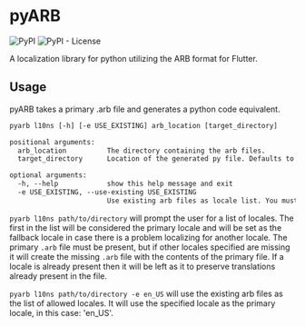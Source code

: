 # pyARB

![PyPI](https://img.shields.io/pypi/v/pyARB)
![PyPI - License](https://img.shields.io/pypi/l/pyARB)

A localization library for python utilizing the ARB format for Flutter.

## Usage

pyARB takes a primary .arb file and generates a python code equivalent.

```txt
pyarb l10ns [-h] [-e USE_EXISTING] arb_location [target_directory]

positional arguments:
  arb_location          The directory containing the arb files.
  target_directory      Location of the generated py file. Defaults to the directory above arb_location.

optional arguments:
  -h, --help            show this help message and exit
  -e USE_EXISTING, --use-existing USE_EXISTING
                        Use existing arb files as locale list. You must specify the primary arb here
```

`pyarb l10ns path/to/directory` will prompt the user for a list of locales. The first in the list will be considered the primary locale and will be set as the fallback locale in case there is a problem localizing for another locale. The primary `.arb` file must be present, but if other locales specified are missing it will create the missing `.arb` file with the contents of the primary file. If a locale is already present then it will be left as it to preserve translations already present in the file.

`pyarb l10ns path/to/directory -e en_US` will use the existing arb files as the list of allowed locales. It will use the specified locale as the primary locale, in this case: 'en_US'.
